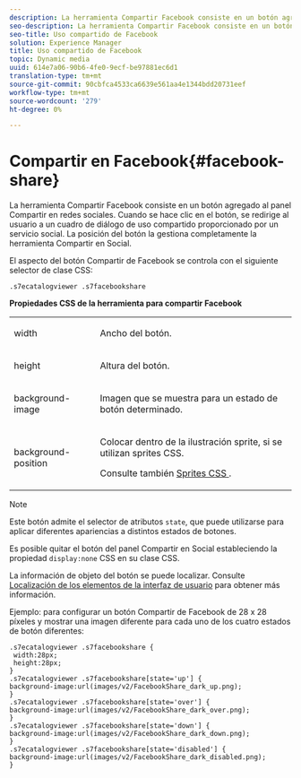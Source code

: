 ```yaml
---
description: La herramienta Compartir Facebook consiste en un botón agregado al panel Compartir en redes sociales. Cuando se hace clic en el botón, se redirige al usuario a un cuadro de diálogo de uso compartido proporcionado por un servicio social. La posición del botón la gestiona completamente la herramienta Compartir en Social.
seo-description: La herramienta Compartir Facebook consiste en un botón agregado al panel Compartir en redes sociales. Cuando se hace clic en el botón, se redirige al usuario a un cuadro de diálogo de uso compartido proporcionado por un servicio social. La posición del botón la gestiona completamente la herramienta Compartir en Social.
seo-title: Uso compartido de Facebook
solution: Experience Manager
title: Uso compartido de Facebook
topic: Dynamic media
uuid: 614e7a06-90b6-4fe0-9ecf-be97881ec6d1
translation-type: tm+mt
source-git-commit: 90cbfca4533ca6639e561aa4e1344bdd20731eef
workflow-type: tm+mt
source-wordcount: '279'
ht-degree: 0%

---
```



# Compartir en Facebook{#facebook-share}

La herramienta Compartir Facebook consiste en un botón agregado al panel Compartir en redes sociales. Cuando se hace clic en el botón, se redirige al usuario a un cuadro de diálogo de uso compartido proporcionado por un servicio social. La posición del botón la gestiona completamente la herramienta Compartir en Social.

<!--<a id="section_ADDF98E91AF24F618289D1682A5FB13A"></a>-->

El aspecto del botón Compartir de Facebook se controla con el siguiente selector de clase CSS:

```
.s7ecatalogviewer .s7facebookshare
```

**Propiedades CSS de la herramienta para compartir Facebook**

<table id="table_C48C56E696304C9BAFEE71BA9EA9A174"> 
 <tbody> 
  <tr> 
   <td colname="col1"> <p> <span class="codeph"> width </span> </p> </td> 
   <td colname="col2"> <p>Ancho del botón. </p> </td> 
  </tr> 
  <tr> 
   <td colname="col1"> <p> <span class="codeph"> height </span> </p> </td> 
   <td colname="col2"> <p>Altura del botón. </p> </td> 
  </tr> 
  <tr> 
   <td colname="col1"> <p> <span class="codeph"> background-image  </span> </p> </td> 
   <td colname="col2"> <p> Imagen que se muestra para un estado de botón determinado. </p> </td> 
  </tr> 
  <tr> 
   <td colname="col1"> <p> <span class="codeph"> background-position  </span> </p> </td> 
   <td colname="col2"> <p> Colocar dentro de la ilustración sprite, si se utilizan sprites CSS. </p> <p>Consulte también <a href="../../../c-html5-s7-aem-asset-viewers/c-html5-20-ecatalog-viewer-about/c-html5-20-ecatalog-viewer-customizingviewer/c-html5-20-ecatalog-viewer-customizingviewer.md#section-9d570f95eb2443aca74c1b02f6e89aff" format="dita" scope="local"> Sprites CSS </a>. </p> </td> 
  </tr> 
 </tbody> 
</table>

>[!NOTE]
>
>Este botón admite el selector de atributos `state`, que puede utilizarse para aplicar diferentes apariencias a distintos estados de botones.

Es posible quitar el botón del panel Compartir en Social estableciendo la propiedad `display:none` CSS en su clase CSS.

La información de objeto del botón se puede localizar. Consulte [Localización de los elementos de la interfaz de usuario](../../../c-html5-s7-aem-asset-viewers/c-html5-20-ecatalog-viewer-about/c-html5-20-ecatalog-viewer-localization.md#concept-cbfc39344c494eb7b9f6a272cff0cc74) para obtener más información.

Ejemplo: para configurar un botón Compartir de Facebook de 28 x 28 píxeles y mostrar una imagen diferente para cada uno de los cuatro estados de botón diferentes:

```
.s7ecatalogviewer .s7facebookshare { 
 width:28px; 
 height:28px; 
} 
.s7ecatalogviewer .s7facebookshare[state='up'] { 
background-image:url(images/v2/FacebookShare_dark_up.png); 
} 
.s7ecatalogviewer .s7facebookshare[state='over'] { 
background-image:url(images/v2/FacebookShare_dark_over.png); 
} 
.s7ecatalogviewer .s7facebookshare[state='down'] { 
background-image:url(images/v2/FacebookShare_dark_down.png); 
} 
.s7ecatalogviewer .s7facebookshare[state='disabled'] { 
background-image:url(images/v2/FacebookShare_dark_disabled.png); 
}
```

